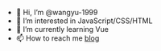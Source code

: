 - 👋 Hi, I’m @wangyu-1999
- 👀 I’m interested in JavaScript/CSS/HTML
- 🌱 I’m currently learning Vue
- 📫 How to reach me [blog](https://wangyu-1999.github.io/)

<!---
wangyu-1999/wangyu-1999 is a ✨ special ✨ repository because its `README.md` (this file) appears on your GitHub profile.
You can click the Preview link to take a look at your changes.
--->
